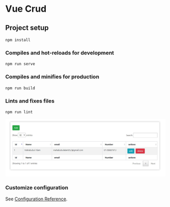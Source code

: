 # Vue Crud

## Project setup
```
npm install
```

### Compiles and hot-reloads for development
```
npm run serve
```

### Compiles and minifies for production
```
npm run build
```

### Lints and fixes files
```
npm run lint
```


![alt text](https://github.com/mahabubul1/vue-crud/blob/master/demo.jpg?raw=true)

### Customize configuration
See [Configuration Reference](https://cli.vuejs.org/config/).
